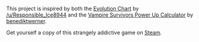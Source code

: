 This project is inspired by both
the [Evolution Chart](https://www.reddit.com/r/VampireSurvivors/comments/srkqr8/newest_evolution_chart/)
by [/u/Responsible_Ice8944](https://www.reddit.com/user/Responsible_Ice8944) and
the [Vampire Survivors Power Up Calculator](https://github.com/benediktwerner/vampire-survivors-power-up-calculator)
by [benediktwerner](https://github.com/benediktwerner).

Get yourself a copy of this strangely addictive game on [Steam](https://store.steampowered.com/app/1794680/Vampire_Survivors/).